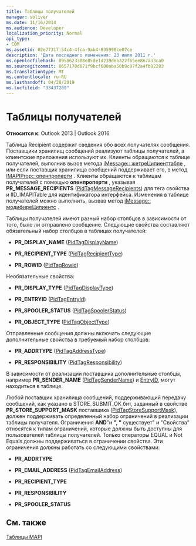 ```yaml
---
title: Таблицы получателей
manager: soliver
ms.date: 11/16/2014
ms.audience: Developer
localization_priority: Normal
api_type:
- COM
ms.assetid: 02e77317-54c4-4fca-9ab4-835998ce07ce
description: 'Дата последнего изменения: 23 июля 2011 г.'
ms.openlocfilehash: 8950623308e85de1d239deb322f65ee867a33ca0
ms.sourcegitcommit: 8657170d071f9bcf680aba50b9c07f2a4fb82283
ms.translationtype: MT
ms.contentlocale: ru-RU
ms.lasthandoff: 04/28/2019
ms.locfileid: "33437289"
---
```

# <a name="recipient-tables"></a>Таблицы получателей

  
  
**Относится к**: Outlook 2013 | Outlook 2016 
  
Таблица Recipient содержит сведения обо всех получателях сообщения. Поставщики хранилищ сообщений реализуют таблицы получателей, а клиентские приложения используют их. Клиенты обращаются к таблице получателей, выполнив вызов метода [iMessage:: жетреЦипиенттабле](imessage-getrecipienttable.md) , или если поставщик хранилища сообщений поддерживает его, в метод [IMAPIProp:: опенпроперти](imapiprop-openproperty.md) . Клиенты обращаются к таблицам получателей с помощью **опенпроперти** , указывая **PR_MESSAGE_RECIPIENTS** ([PidTagMessageRecipients](pidtagmessagerecipients-canonical-property.md)) для тега свойства и IID_IMAPITable для идентификатора интерфейса. Изменения в таблице получателей можно выполнить, вызвав метод [iMessage:: модифиреЦипиентс](imessage-modifyrecipients.md) . 
  
Таблицы получателей имеют разный набор столбцов в зависимости от того, было ли отправлено сообщение. Следующие свойства составляют обязательный набор столбцов в таблицах получателей:
  
- **PR_DISPLAY_NAME** ([PidTagDisplayName](pidtagdisplayname-canonical-property.md))
    
- **PR_RECIPIENT_TYPE** ([PidTagRecipientType](pidtagrecipienttype-canonical-property.md))
    
- **PR_ROWID** ([PidTagRowid](pidtagrowid-canonical-property.md))
    
Необязательные свойства:
  
- **PR_DISPLAY_TYPE** ([PidTagDisplayType](pidtagdisplaytype-canonical-property.md))
    
- **PR_ENTRYID** ([PidTagEntryId](pidtagentryid-canonical-property.md))
    
- **PR_SPOOLER_STATUS** ([PidTagSpoolerStatus](pidtagspoolerstatus-canonical-property.md))
    
- **PR_OBJECT_TYPE** ([PidTagObjectType](pidtagobjecttype-canonical-property.md))
    
Отправленные сообщения должны включать следующие дополнительные свойства в требуемый набор столбцов:
  
- **PR_ADDRTYPE** ([PidTagAddressType](pidtagaddresstype-canonical-property.md))
    
- **PR_RESPONSIBILITY** ([PidTagResponsibility](pidtagresponsibility-canonical-property.md))
    
В зависимости от реализации поставщика дополнительные столбцы, например **PR_SENDER_NAME** ([PidTagSenderName](pidtagsendername-canonical-property.md)) и [EntryID](entryid.md), могут находиться в таблице.
  
Любой поставщик хранилища сообщений, поддерживающий передачу сообщений, как указано в STORE_SUBMIT_OK бит, заданный в свойстве **PR_STORE_SUPPORT_MASK** поставщика ([PidTagStoreSupportMask](pidtagstoresupportmask-canonical-property.md)), должен поддерживать определенный набор ограничений в реализации таблицы получателя. Ограничения **AND**"и **", "** существует" и "Свойства" относятся к типам ограничений, которые должны быть доступны для пользователей таблицы получателей. Только операторы EQUAL и Not Equals должны поддерживаться в ограничении свойства. Эти ограничения должны работать со следующими свойствами:
  
- **PR_ADDRTYPE**
    
- **PR_EMAIL_ADDRESS** ([PidTagEmailAddress](pidtagemailaddress-canonical-property.md)) 
    
- **PR_RECIPIENT_TYPE**
    
- **PR_RESPONSIBILITY**
    
- **PR_SPOOLER_STATUS**
    
## <a name="see-also"></a>См. также



[Таблицы MAPI](mapi-tables.md)

